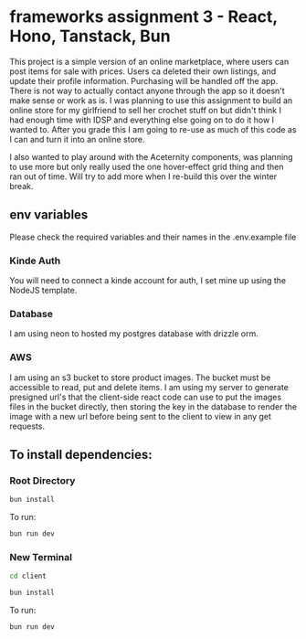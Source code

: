 # frameworks assignment 3 - React, Hono, Tanstack, Bun

This project is a simple version of an online marketplace, where users can post items for sale with prices. Users ca deleted their own listings, and update their profile information. Purchasing will be handled off the app. There is not way to actually contact anyone through the app so it doesn't make sense or work as is. I was planning to use this assignment to build an online store for my girlfriend to sell her crochet stuff on but didn't think I had enough time with IDSP and everything else going on to do it how I wanted to. After you grade this I am going to re-use as much of this code as I can and turn it into an online store.

I also wanted to play around with the Aceternity components, was planning to use more but only really used the one hover-effect grid thing and then ran out of time. Will try to add more when I re-build this over the winter break.

## env variables

Please check the required variables and their names in the .env.example file

### Kinde Auth

You will need to connect a kinde account for auth, I set mine up using the NodeJS template.

### Database

I am using neon to hosted my postgres database with drizzle orm.

### AWS

I am using an s3 bucket to store product images. The bucket must be accessible to read, put and delete items. I am using my server to generate presigned url's that the client-side react code can use to put the images files in the bucket directly, then storing the key in the database to render the image with a new url before being sent to the client to view in any get requests.

## To install dependencies:

### Root Directory

```bash
bun install
```

To run:

```bash
bun run dev
```

### New Terminal

```bash
cd client
```

```bash
bun install
```

To run:

```bash
bun run dev
```
